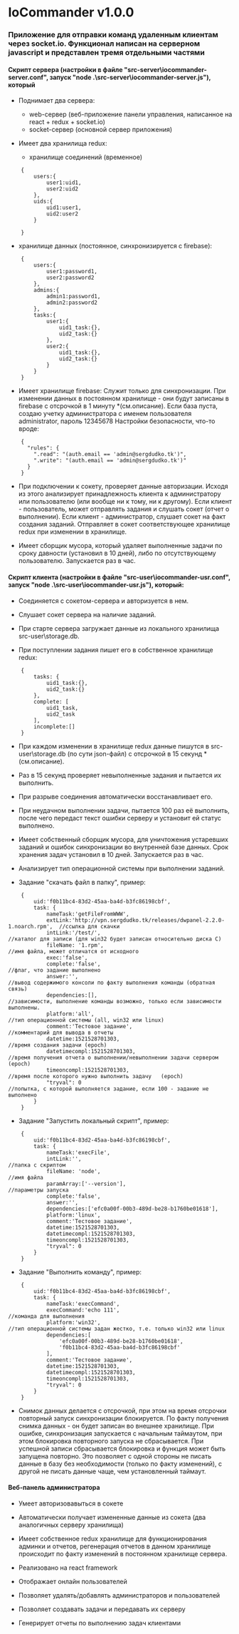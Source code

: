 # IoCommander v1.0.0
### Приложение для отправки команд удаленным клиентам через socket.io. Функционал написан на серверном javascript и представлен тремя отдельными частями

#### Скрипт сервера (настройки в файле "src-server\iocommander-server.conf", запуск "node .\src-server\iocommander-server.js"), который 

- Поднимает два сервера:  
  - web-сервер (веб-приложение панели управления, написанное на react + redux + socket.io)
  - socket-сервер (основной сервер приложения)
    
- Имеет два хранилища redux:
  - хранилище соединений (временное)
```
	{	
		users:{
			user1:uid1,
			user2:uid2
		},
		uids:{
			uid1:user1,
			uid2:user2
		}
	
	}
```
  - хранилище данных (постоянное, синхронизируется с firebase):
```
	{	
		users:{
			user1:password1,
			user2:password2
		},
		admins:{
			admin1:password1,
			admin2:password2
		},
		tasks:{
			user1:{
				uid1_task:{},
				uid2_task:{}
			},
			user2:{
				uid1_task:{},
				uid2_task:{}
			}
		}
	}
```

- Имеет хранилище firebase:
  Служит только для синхронизации. При изменении данных в постоянном хранилище - они будут записаны в firebase с отсрочкой в 1 минуту *(см.описание).
  Если база пуста, создаю учетку администратора с именем пользователя administrator, пароль 12345678
  Настройки безопасности, что-то вроде:
```
	{
	  "rules": {
		".read": "(auth.email == 'admin@sergdudko.tk')",
		".write": "(auth.email == 'admin@sergdudko.tk')"
	  }
	}
```

- При подключении к сокету, проверяет данные авторизации. Исходя из этого анализирует принадлежность клиента к администратору или пользователю (или вообще ни к тому, ни к другому). Если клиент - пользователь, может отправлять задания и слушать сокет (отчет о выполнении).
  Если клиент - администратор, слушает сокет на факт создания заданий. Отправляет в сокет соответствующее хранилище redux при изменении в хранилище.
  
- Имеет сборщик мусора, который удаляет выполненные задачи по сроку давности (установил в 10 дней), либо по отсутствующему пользователю. Запускается раз в час.
  

#### Скрипт клиента (настройки в файле "src-user\iocommander-usr.conf", запуск "node .\src-user\iocommander-usr.js"), который:

- Соединяется с сокетом-сервера и авторизуется в нем.
  
- Слушает сокет сервера на наличие заданий.

- При старте сервера загружает данные из локального хранилища src-user\storage.db.

- При поступлении задания пишет его в собственное хранилище redux:
```
	{
		tasks: {
			uid1_task:{},
			uid2_task:{}
		}, 
		complete: [
			uid1_task,
			uid2_task
		], 
		incomplete:[]
	}
```

- При каждом изменении в хранилище redux данные пишутся в src-user\storage.db (по сути json-файл) с отсрочкой в 15 секунд *(см.описание).
  
- Раз в 15 секунд проверяет невыполненные задания и пытается их выполнить.

- При разрыве соединения автоматически восстанавливает его.

- При неудачном выполнении задачи, пытается 100 раз её выполнить, после чего передаст текст ошибки серверу и установит ей статус выполнено.

- Имеет собственный сборщик мусора, для уничтожения устаревших заданий и ошибок синхронизации во внутренней базе данных. Срок хранения задач установил в 10 дней. Запускается раз в час.

- Анализирует тип операционной системы при выполнении заданий.

- Задание "скачать файл в папку", пример:
```
	{
		uid:'f0b11bc4-83d2-45aa-ba4d-b3fc86198cbf', 
		task: {
			nameTask:'getFileFromWWW', 
			extLink:'http://vpn.sergdudko.tk/releases/dwpanel-2.2.0-1.noarch.rpm', 	//ссылка для скачки
			intLink:'/test/', 														//каталог для записи (для win32 будет записан относительно диска C)
			fileName: '1.rpm', 														//имя файла, может отличатся от исходного
			exec:'false', 
			complete:'false',														//флаг, что задание выполнено
			answer:'', 																//вывод содержимого консоли по факту выполнения команды (обратная связь)
			dependencies:[], 														//зависимости, выполнение команды возможно, только если зависимости выполнены.
			platform:'all',															//тип операционной системы (all, win32 или linux)
			comment:'Тестовое задание',												//комментарий для вывода в отчеты
			datetime:1521528701303,													//время создания задачи	(epoch)
			datetimecompl:1521528701303,											//время получения отчета о выполнении/невыполнении задачи сервером	(epoch)
			timeoncompl:1521528701303,												//время после которого нужно выполнить задачу	(epoch)
			"tryval": 0																//попытка, с которой выполняется задание, если 100 - задание не выполнено
		}
	}
```  

- Задание "Запустить локальный скрипт", пример:
```
	{
		uid:'f0b11bc4-83d2-45aa-ba4d-b3fc86198cbf', 
		task: {
			nameTask:'execFile', 
			intLink:'', 															//папка с скриптом
			fileName: 'node', 														//имя файла
			paramArray:['--version'], 												//параметры запуска
			complete:'false', 
			answer:'', 
			dependencies:['efc0a00f-00b3-489d-be28-b1760be01618'],
			platform:'linux',
			comment:'Тестовое задание',												
			datetime:1521528701303,												
			datetimecompl:1521528701303,									
			timeoncompl:1521528701303,												
			"tryval": 0																
		}
	}
```  

- Задание "Выполнить команду", пример:
```
	{
		uid:'f0b11bc4-83d2-45aa-ba4d-b3fc86198cbf', 
		task: {
			nameTask:'execCommand', 
			execCommand:'echo 111', 												//команда для выполнения
			platform:'win32', 														//тип операционной системы задан жестко, т.е. только win32 или linux
			dependencies:[
				'efc0a00f-00b3-489d-be28-b1760be01618', 
				'f0b11bc4-83d2-45aa-ba4d-b3fc86198cbf'
			],
			comment:'Тестовое задание',												
			datetime:1521528701303,												
			datetimecompl:1521528701303,									
			timeoncompl:1521528701303,												
			"tryval": 0
		}
	}
```  
  
* Снимок данных делается с отсрочкой, при этом на время отсрочки повторный запуск синхронизации блокируется. По факту получения снимка данных - он будет записан во внешнее хранилище. При ошибке, синхронизация запускается с начальным таймаутом, при этом блокировка повторного запуска не сбрасывается. При успешной записи сбрасывается блокировка и функция может быть запущена повторно.
Это позволяет с одной стороны не писать данные в базу без необходимости (только по факту изменений), с другой не писать данные чаще, чем установленный таймаут.

#### Веб-панель администратора

- Умеет авторизовавыться в сокете
  
- Автоматически получает измененные данные из сокета (два аналогичных серверу хранилища)

- Имеет собственное redux хранилище для функционирования админки и отчетов, регенерация отчетов в данном хранилище происходит по факту изменений в постоянном хранилище сервера.

- Реализовано на react framework

- Отображает онлайн пользователей

- Позволяет удалять/добавлять администраторов и пользователей

- Позволяет создавать задачи и передавать их серверу

- Генерирует отчеты по выполнению задач клиентами
